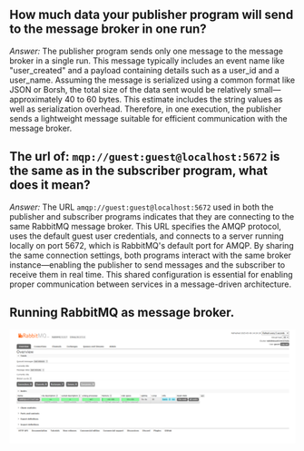 ## How much data your publisher program will send to the message broker in one run?

*Answer:* The publisher program sends only one message to the message broker in a single run. This message typically includes an event name like "user_created" and a payload containing details such as a user_id and a user_name. Assuming the message is serialized using a common format like JSON or Borsh, the total size of the data sent would be relatively small—approximately 40 to 60 bytes. This estimate includes the string values as well as serialization overhead. Therefore, in one execution, the publisher sends a lightweight message suitable for efficient communication with the message broker.


## The url of: `mqp://guest:guest@localhost:5672` is the same as in the subscriber program, what does it mean?

*Answer:* The URL `amqp://guest:guest@localhost:5672` used in both the publisher and subscriber programs indicates that they are connecting to the same RabbitMQ message broker. This URL specifies the AMQP protocol, uses the default guest user credentials, and connects to a server running locally on port 5672, which is RabbitMQ's default port for AMQP. By sharing the same connection settings, both programs interact with the same broker instance—enabling the publisher to send messages and the subscriber to receive them in real time. This shared configuration is essential for enabling proper communication between services in a message-driven architecture.

## Running RabbitMQ as message broker.
<img src="img/ss1.png">